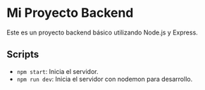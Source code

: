 # Mi Proyecto Backend

Este es un proyecto backend básico utilizando Node.js y Express.

## Scripts

- `npm start`: Inicia el servidor.
- `npm run dev`: Inicia el servidor con nodemon para desarrollo.
